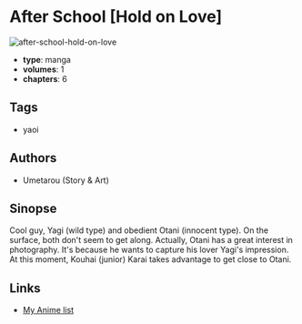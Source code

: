 # After School [Hold on Love]

![after-school-hold-on-love](https://cdn.myanimelist.net/images/manga/1/2541.jpg)

-   **type**: manga
-   **volumes**: 1
-   **chapters**: 6

## Tags

-   yaoi

## Authors

-   Umetarou (Story & Art)

## Sinopse

Cool guy, Yagi (wild type) and obedient Otani (innocent type). On the surface, both don't seem to get along. Actually, Otani has a great interest in photography.
It's because he wants to capture his lover Yagi's impression. At this moment, Kouhai (junior) Karai takes advantage to get close to Otani.

## Links

-   [My Anime list](https://myanimelist.net/manga/2348/After_School_Hold_on_Love)
